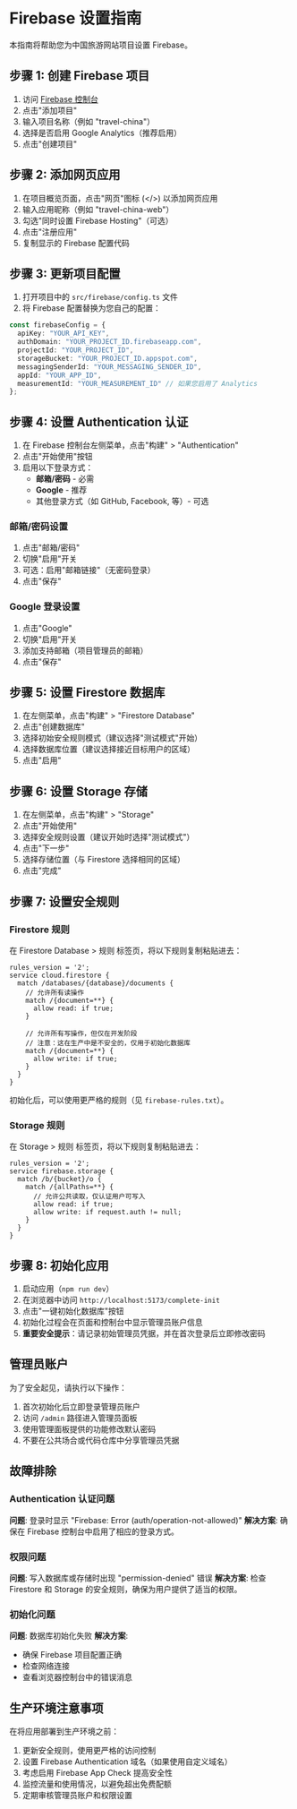 # Firebase 设置指南

本指南将帮助您为中国旅游网站项目设置 Firebase。

## 步骤 1: 创建 Firebase 项目

1. 访问 [Firebase 控制台](https://console.firebase.google.com/)
2. 点击"添加项目"
3. 输入项目名称（例如 "travel-china"）
4. 选择是否启用 Google Analytics（推荐启用）
5. 点击"创建项目"

## 步骤 2: 添加网页应用

1. 在项目概览页面，点击"网页"图标 (</>) 以添加网页应用
2. 输入应用昵称（例如 "travel-china-web"）
3. 勾选"同时设置 Firebase Hosting"（可选）
4. 点击"注册应用"
5. 复制显示的 Firebase 配置代码

## 步骤 3: 更新项目配置

1. 打开项目中的 `src/firebase/config.ts` 文件
2. 将 Firebase 配置替换为您自己的配置：

```typescript
const firebaseConfig = {
  apiKey: "YOUR_API_KEY",
  authDomain: "YOUR_PROJECT_ID.firebaseapp.com",
  projectId: "YOUR_PROJECT_ID",
  storageBucket: "YOUR_PROJECT_ID.appspot.com",
  messagingSenderId: "YOUR_MESSAGING_SENDER_ID",
  appId: "YOUR_APP_ID",
  measurementId: "YOUR_MEASUREMENT_ID" // 如果您启用了 Analytics
};
```

## 步骤 4: 设置 Authentication 认证

1. 在 Firebase 控制台左侧菜单，点击"构建" > "Authentication"
2. 点击"开始使用"按钮
3. 启用以下登录方式：
   - **邮箱/密码** - 必需
   - **Google** - 推荐
   - 其他登录方式（如 GitHub, Facebook, 等）- 可选

### 邮箱/密码设置
1. 点击"邮箱/密码"
2. 切换"启用"开关
3. 可选：启用"邮箱链接"（无密码登录）
4. 点击"保存"

### Google 登录设置
1. 点击"Google"
2. 切换"启用"开关
3. 添加支持邮箱（项目管理员的邮箱）
4. 点击"保存"

## 步骤 5: 设置 Firestore 数据库

1. 在左侧菜单，点击"构建" > "Firestore Database"
2. 点击"创建数据库"
3. 选择初始安全规则模式（建议选择"测试模式"开始）
4. 选择数据库位置（建议选择接近目标用户的区域）
5. 点击"启用"

## 步骤 6: 设置 Storage 存储

1. 在左侧菜单，点击"构建" > "Storage"
2. 点击"开始使用"
3. 选择安全规则设置（建议开始时选择"测试模式"）
4. 点击"下一步"
5. 选择存储位置（与 Firestore 选择相同的区域）
6. 点击"完成"

## 步骤 7: 设置安全规则

### Firestore 规则

在 Firestore Database > 规则 标签页，将以下规则复制粘贴进去：

```
rules_version = '2';
service cloud.firestore {
  match /databases/{database}/documents {
    // 允许所有读操作
    match /{document=**} {
      allow read: if true;
    }
    
    // 允许所有写操作，但仅在开发阶段
    // 注意：这在生产中是不安全的，仅用于初始化数据库
    match /{document=**} {
      allow write: if true;
    }
  }
}
```

初始化后，可以使用更严格的规则（见 `firebase-rules.txt`）。

### Storage 规则

在 Storage > 规则 标签页，将以下规则复制粘贴进去：

```
rules_version = '2';
service firebase.storage {
  match /b/{bucket}/o {
    match /{allPaths=**} {
      // 允许公共读取，仅认证用户可写入
      allow read: if true;
      allow write: if request.auth != null;
    }
  }
}
```

## 步骤 8: 初始化应用

1. 启动应用（`npm run dev`）
2. 在浏览器中访问 `http://localhost:5173/complete-init`
3. 点击"一键初始化数据库"按钮
4. 初始化过程会在页面和控制台中显示管理员账户信息
5. **重要安全提示**：请记录初始管理员凭据，并在首次登录后立即修改密码

## 管理员账户

为了安全起见，请执行以下操作：

1. 首次初始化后立即登录管理员账户
2. 访问 `/admin` 路径进入管理员面板
3. 使用管理面板提供的功能修改默认密码
4. 不要在公共场合或代码仓库中分享管理员凭据

## 故障排除

### Authentication 认证问题

**问题**: 登录时显示 "Firebase: Error (auth/operation-not-allowed)"
**解决方案**: 确保在 Firebase 控制台中启用了相应的登录方式。

### 权限问题

**问题**: 写入数据库或存储时出现 "permission-denied" 错误
**解决方案**: 检查 Firestore 和 Storage 的安全规则，确保为用户提供了适当的权限。

### 初始化问题

**问题**: 数据库初始化失败
**解决方案**: 
- 确保 Firebase 项目配置正确
- 检查网络连接
- 查看浏览器控制台中的错误消息

## 生产环境注意事项

在将应用部署到生产环境之前：

1. 更新安全规则，使用更严格的访问控制
2. 设置 Firebase Authentication 域名（如果使用自定义域名）
3. 考虑启用 Firebase App Check 提高安全性
4. 监控流量和使用情况，以避免超出免费配额
5. 定期审核管理员账户和权限设置 